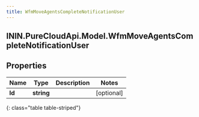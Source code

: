 ```yaml
---
title: WfmMoveAgentsCompleteNotificationUser
---
```

## ININ.PureCloudApi.Model.WfmMoveAgentsCompleteNotificationUser

## Properties

|Name | Type | Description | Notes|
|------------ | ------------- | ------------- | -------------|
| **Id** | **string** |  | [optional] |
{: class="table table-striped"}


